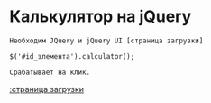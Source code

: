 # Калькулятор на jQuery
	Необходим JQuery и jQuery UI [страница загрузки]

	$('#id_элемента').calculator();
	
	Срабатывает на клик.

[:страница загрузки](https://code.jquery.com)
